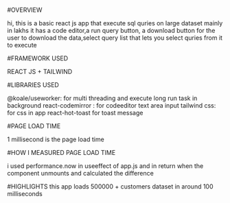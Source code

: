 #OVERVIEW

hi, this is a basic react js app  that execute sql quries on large dataset mainly in lakhs it has a code editor,a run query button, a download button for the user to download the data,select query list that lets you select quries from it to execute


#FRAMEWORK USED

REACT JS + TAILWIND

#LIBRARIES USED 

@koale/useworker: for multi threading and execute long run task in background
react-codemirror : for codeeditor text area input
tailwind css: for css in app
react-hot-toast for toast message

#PAGE LOAD TIME 

1 millisecond is the page load time

#HOW I MEASURED PAGE LOAD TIME

i used performance.now in useeffect of app.js and in return when the component unmounts and calculated the difference


#HIGHLIGHTS
this app loads 500000 + customers dataset in around 100 milliseconds

